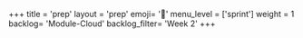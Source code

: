 +++
title = 'prep'
layout = 'prep'
emoji= '📝'
menu_level = ['sprint']
weight = 1
backlog= 'Module-Cloud'
backlog_filter= 'Week 2'
+++
